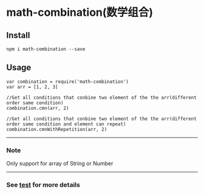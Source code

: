 # math-combination(数学组合)

## Install
	npm i math-combination --save

## Usage
	var combination = require('math-combination')
	var arr = [1, 2, 3]

	//Get all conditions that conbine two element of the the arr(different order same condition)
	combination.cmn(arr, 2)

	//Get all conditions that conbine two element of the the arr(different order same condition and element can repeat)
	combination.cmnWithRepetition(arr, 2)

--- 

### Note
Only support for array of String or Number

---

### See [test](https://github.com/likegun/math-combination/blob/master/test/index.js) for more details
